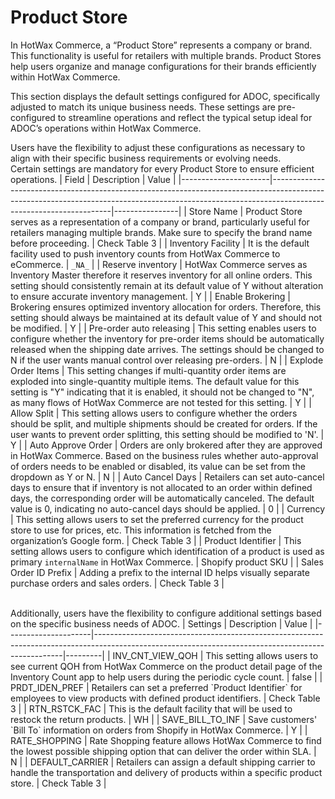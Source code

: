 # Product Store 

In HotWax Commerce, a “Product Store” represents a company or brand. This functionality is useful for retailers with multiple brands. Product Stores help users organize and manage configurations for their brands efficiently within HotWax Commerce.  

This section displays the default settings configured for ADOC, specifically adjusted to match its unique business needs. These settings are pre-configured to streamline operations and reflect the typical setup ideal for ADOC’s operations within HotWax Commerce.  

Users have the flexibility to adjust these configurations as necessary to align with their specific business requirements or evolving needs.
<br>
Certain settings are mandatory for every Product Store to ensure efficient operations.
| Field                | Description                                                                                                                                                                                      | Value          |
|----------------------|--------------------------------------------------------------------------------------------------------------------------------------------------------------------------------------------------|----------------|
| Store Name           | Product Store serves as a representation of a company or brand, particularly useful for retailers managing multiple brands. Make sure to specify the brand name before proceeding.                 | Check Table 3     |
| Inventory Facility   | It is the default facility used to push inventory counts from HotWax Commerce to eCommerce.                                                                                                   | `_NA_`           |
| Reserve inventory    | HotWax Commerce serves as Inventory Master therefore it reserves inventory for all online orders. This setting should consistently remain at its default value of Y without alteration to ensure accurate inventory management.                    | Y              |
| Enable Brokering     | Brokering ensures optimized inventory allocation for orders. Therefore, this setting should always be maintained at its default value of Y and should not be modified.                             | Y              |
| Pre-order auto releasing | This setting enables users to configure whether the inventory for pre-order items should be automatically released when the shipping date arrives. The settings should be changed to N if the user wants manual control over releasing pre-orders. | N              |
| Explode Order Items  | This setting changes if multi-quantity order items are exploded into single-quantity multiple items. The default value for this setting is "Y" indicating that it is enabled, it should not be changed to "N", as many flows of HotWax Commerce are not tested for this setting. | Y              |
| Allow Split          | This setting allows users to configure whether the orders should be split, and multiple shipments should be created for orders. If the user wants to prevent order splitting, this setting should be modified to 'N'.                            | Y              |
| Auto Approve Order   | Orders are only brokered after they are approved in HotWax Commerce. Based on the business rules whether auto-approval of orders needs to be enabled or disabled, its value can be set from the dropdown as Y or N.                                     | N              |
| Auto Cancel Days     | Retailers can set auto-cancel days to ensure that if inventory is not allocated to an order within defined days, the corresponding order will be automatically canceled. The default value is 0, indicating no auto-cancel days should be applied. | 0              |
| Currency             | This setting allows users to set the preferred currency for the product store to use for prices, etc. This information is fetched from the organization’s Google form.                                     | Check Table 3             |
| Product Identifier   | This setting allows users to configure which identification of a product is used as primary `internalName` in HotWax Commerce.                                                                | Shopify product SKU |
| Sales Order ID Prefix | Adding a prefix to the internal ID helps visually separate purchase orders and sales orders.                                                                                                   | Check Table 3            |

<br>
Additionally, users have the flexibility to configure additional settings based on the specific business needs of ADOC.
| Settings            | Description                                                                                                                                        | Value   |
|---------------------|----------------------------------------------------------------------------------------------------------------------------------------------------|---------|
| INV_CNT_VIEW_QOH    | This setting allows users to see current QOH from HotWax Commerce on the product detail page of the Inventory Count app to help users during the periodic cycle count.                                       | false   |
| PRDT_IDEN_PREF      | Retailers can set a preferred `Product Identifier` for employees to view products with defined product identifiers.                                  | Check Table 3  |
| RTN_RSTCK_FAC       | This is the default facility that will be used to restock the return products.                                                                    | WH      |
| SAVE_BILL_TO_INF    | Save customers' `Bill To` information on orders from Shopify in HotWax Commerce.                                                                  | Y       |
| RATE_SHOPPING       | Rate Shopping feature allows HotWax Commerce to find the lowest possible shipping option that can deliver the order within SLA.                    | N       |
| DEFAULT_CARRIER     | Retailers can assign a default shipping carrier to handle the transportation and delivery of products within a specific product store.              | Check Table 3     |

<br>




